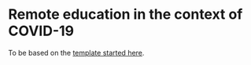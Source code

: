 # Remote education in the context of COVID-19

To be based on the [template started here](https://github.com/Call-for-Code/Solution-Starter-Kit-Communication-2020).
